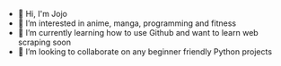 - 👋 Hi, I'm Jojo
- 👀 I’m interested in anime, manga, programming and fitness
- 🌱 I’m currently learning how to use Github and want to learn web scraping soon
- 💞️ I’m looking to collaborate on any beginner friendly Python projects

<!---
a-jojo/a-jojo is a ✨ special ✨ repository because its `README.md` (this file) appears on your GitHub profile.
You can click the Preview link to take a look at your changes.
--->
